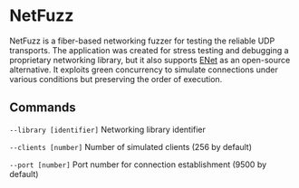 # NetFuzz
NetFuzz is a fiber-based networking fuzzer for testing the reliable UDP transports. The application was created for stress testing and debugging a proprietary networking library, but it also supports [ENet](https://github.com/nxrighthere/ENet-CSharp) as an open-source alternative. It exploits green concurrency to simulate connections under various conditions but preserving the order of execution.

Commands
--------
`--library [identifier]` Networking library identifier

`--clients [number]` Number of simulated clients (256 by default)

`--port [number]` Port number for connection establishment (9500 by default)
